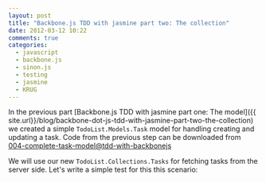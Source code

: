 ```yaml
---
layout: post
title: "Backbone.js TDD with jasmine part two: The collection"
date: 2012-03-12 10:22
comments: true
categories:
  - javascript
  - backbone.js
  - sinon.js
  - testing
  - jasmine
  - KRUG
---
```


In the previous part [Backbone.js TDD with jasmine part one: The model]({{ site.url}}/blog/backbone-dot-js-tdd-with-jasmine-part-two-the-collection) we created a simple `TodoList.Models.Task` model for handling creating and updating a task.
Code from the previous step can be downloaded from [004-complete-task-model@tdd-with-backbonejs](https://github.com/lucassus/tdd-with-backbonejs/tree/004-complete-task-model)

We will use our new `TodoList.Collections.Tasks` for fetching tasks from the server side. Let's write a simple test for this this scenario:
